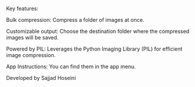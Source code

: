 Key features:

Bulk compression: Compress a folder of images at once.

Customizable output: Choose the destination folder where the compressed images will be saved.

Powered by PIL: Leverages the Python Imaging Library (PIL) for efficient image compression.

App Instructions: You can find them in the app menu.

Developed by Sajjad Hoseini

